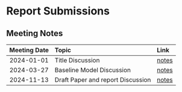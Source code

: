# Report Submissions

## Meeting Notes

| **Meeting Date** | **Topic** | **Link** |
| :------------: | :---------------- | :---- |
| 2024-01-01   | Title Discussion | [notes](https://excalidraw.com/#json=KkLgW5wlt0_KDBYqfLteB,iOzo_x7HcifBaCr8iQQEjw) |
| 2024-03-27   | Baseline Model Discussion  | [notes](https://excalidraw.com/#json=wp5Bz3f6OXMAcrKgCUMAR,I9gJH8BsO5512060TJC5cA) |
| 2024-11-13   | Draft Paper and report Discussion | [notes](https://excalidraw.com/#json=_kJLW-eO33pdExgv9P83W,ay3wRZg537xZ-vd5gajnqg) |
